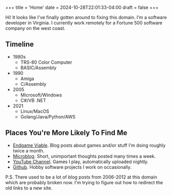 +++
title = 'Home'
date = 2024-10-28T22:01:33-04:00
draft = false
+++

Hi! It looks like I've finally gotten around to fixing this domain. I'm a software developer in Virginia. I currently work remotely for a Fortune 500 software company on the west coast.

## Timeline

- 1980s
  - TRS-80 Color Computer
  - BASIC/Assembly
- 1990
  - Amiga
  - C/Assembly
- 2005
  - Microsoft/Windows
  - C#/VB .NET
- 2021
  - Linux/MacOS
  - Golang/Java/Python/AWS

## Places You're More Likely To Find Me

- [Endgame Viable](https://endgameviable.com/). Blog posts about games and/or stuff I'm doing roughly twice a month.
- [Microblog](https://gts.endgameviable.com/@ultrviolet). Short, unimportant thoughts posted many times a week.
- [YouTube Channel](https://youtube.com/@endgameviable). Games I play, automatically uploaded nightly.
- [Github](https://github.com/tkrehbiel). Hobby software projects I work on occasionally.

P.S. There used to be a lot of blog posts from 2006-2012 at this domain which are probably broken now. I'm trying to figure out how to redirect the old links to a new site.
